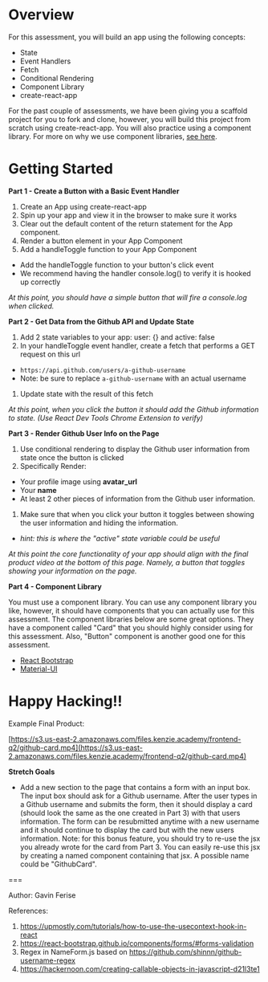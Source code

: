 # Overview
For this assessment, you will build an app using the following concepts:

* State
* Event Handlers
* Fetch
* Conditional Rendering
* Component Library
* create-react-app

For the past couple of assessments, we have been giving you a scaffold project for you to fork and clone, however, you will build this project from scratch using create-react-app. You will also practice using a component library. For more on why we use component libraries, [see here](https://medium.com/@timurcatakli/why-should-you-use-a-react-component-library-for-your-project-aa530a05e038).

# Getting Started
**Part 1 - Create a Button with a Basic Event Handler**

1. Create an App using create-react-app
1. Spin up your app and view it in the browser to make sure it works
1. Clear out the default content of the return statement for the App component.
1. Render a button element in your App Component
1. Add a handleToggle function to your App Component
  * Add the handleToggle function to your button's click event
  * We recommend having the handler console.log() to verify it is hooked up correctly

*At this point, you should have a simple button that will fire a console.log when clicked.*

**Part 2 - Get Data from the Github API and Update State**

1. Add 2 state variables to your app: user: {} and active: false
1. In your handleToggle event handler, create a fetch that performs a GET request on this url
  * `https://api.github.com/users/a-github-username`
  * Note: be sure to replace `a-github-username` with an actual username
1. Update state with the result of this fetch

*At this point, when you click the button it should add the Github information to state. (Use React Dev Tools Chrome Extension to verify)*

**Part 3 - Render Github User Info on the Page**

1. Use conditional rendering to display the Github user information from state once the button is clicked
1. Specifically Render:
  * Your profile image using **avatar_url**
  * Your **name**
  * At least 2 other pieces of information from the Github user information.

1. Make sure that when you click your button it toggles between showing the user information and hiding the information.
  * *hint: this is where the "active" state variable could be useful*

*At this point the core functionality of your app should align with the final product video at the bottom of this page. Namely, a button that toggles showing your information on the page.*

**Part 4 - Component Library**

You must use a component library. You can use any component library you like, however, it should have components that you can actually use for this assessment. The component libraries below are some great options. They have a component called "Card" that you should highly consider using for this assessment. Also, "Button" component is another good one for this assessment.

* [React Bootstrap](https://react-bootstrap.github.io/getting-started/introduction/)
* [Material-UI](https://material-ui.com/)

# Happy Hacking!!
Example Final Product:

[https://s3.us-east-2.amazonaws.com/files.kenzie.academy/frontend-q2/github-card.mp4](https://s3.us-east-2.amazonaws.com/files.kenzie.academy/frontend-q2/github-card.mp4)

**Stretch Goals**

* Add a new section to the page that contains a form with an input box. The input box should ask for a Github username. After the user types in a Github username and submits the form, then it should display a card (should look the same as the one created in Part 3) with that users information. The form can be resubmitted anytime with a new username and it should continue to display the card but with the new users information. Note: for this bonus feature, you should try to re-use the jsx you already wrote for the card from Part 3. You can easily re-use this jsx by creating a named component containing that jsx. A possible name could be "GithubCard".

===

Author: Gavin Ferise

References: 
1. https://upmostly.com/tutorials/how-to-use-the-usecontext-hook-in-react
1. https://react-bootstrap.github.io/components/forms/#forms-validation
1. Regex in NameForm.js based on https://github.com/shinnn/github-username-regex
1. https://hackernoon.com/creating-callable-objects-in-javascript-d21l3te1